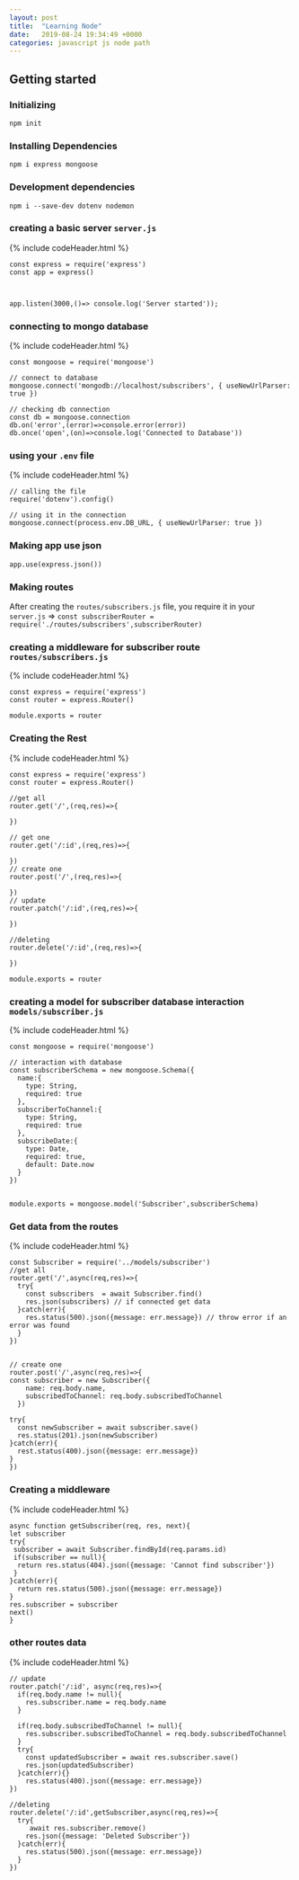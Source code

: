 ```yaml
---
layout: post
title:  "Learning Node"
date:   2019-08-24 19:34:49 +0000
categories: javascript js node path
---
```


## Getting started

### Initializing
`npm init`

### Installing Dependencies
`npm i express mongoose`

### Development dependencies
`npm i --save-dev dotenv nodemon`

### creating a basic server `server.js`


{% include codeHeader.html %}
```
const express = require('express')
const app = express()



app.listen(3000,()=> console.log('Server started'));
```


### connecting to mongo database


{% include codeHeader.html %} 
```
const mongoose = require('mongoose')

// connect to database
mongoose.connect('mongodb://localhost/subscribers', { useNewUrlParser: true })

// checking db connection
const db = mongoose.connection
db.on('error',(error)=>console.error(error))
db.once('open',(on)=>console.log('Connected to Database'))
```

### using your `.env` file

{% include codeHeader.html %} 
```
// calling the file
require('dotenv').config()

// using it in the connection
mongoose.connect(process.env.DB_URL, { useNewUrlParser: true })
```

### Making app use json
`app.use(express.json())`

### Making routes
After creating the `routes/subscribers.js` file, you require it in your `server.js` =>
`const subscriberRouter = require('./routes/subscribers',subscriberRouter)`

### creating a middleware for subscriber route `routes/subscribers.js`

{% include codeHeader.html %} 
```
const express = require('express')
const router = express.Router()

module.exports = router
```

### Creating the Rest

{% include codeHeader.html %} 
```
const express = require('express')
const router = express.Router()

//get all
router.get('/',(req,res)=>{

})

// get one
router.get('/:id',(req,res)=>{

})
// create one
router.post('/',(req,res)=>{

})
// update
router.patch('/:id',(req,res)=>{

})

//deleting
router.delete('/:id',(req,res)=>{

})

module.exports = router
```

### creating a model for subscriber database interaction `models/subscriber.js`

{% include codeHeader.html %}
```
const mongoose = require('mongoose')

// interaction with database
const subscriberSchema = new mongoose.Schema({
  name:{
    type: String,
    required: true
  },
  subscriberToChannel:{
    type: String,
    required: true
  },
  subscribeDate:{
    type: Date,
    required: true,
    default: Date.now
  }
})


module.exports = mongoose.model('Subscriber',subscriberSchema)

```


### Get data from the routes

{% include codeHeader.html %}
```
const Subscriber = require('../models/subscriber')
//get all
router.get('/',async(req,res)=>{
  try{
    const subscribers  = await Subscriber.find()
    res.json(subscribers) // if connected get data
  }catch(err){
    res.status(500).json({message: err.message}) // throw error if an error was found
  }
})


// create one
router.post('/',async(req,res)=>{
const subscriber = new Subscriber({
    name: req.body.name,
    subscribedToChannel: req.body.subscribedToChannel
  })

try{
  const newSubscriber = await subscriber.save()
  res.status(201).json(newSubscriber)
}catch(err){
  rest.status(400).json({message: err.message})
}
})

```

### Creating a middleware

{% include codeHeader.html %}
```
async function getSubscriber(req, res, next){
let subscriber
try{
 subscriber = await Subscriber.findById(req.params.id)
 if(subscriber == null){
  return res.status(404).json({message: 'Cannot find subscriber'})
 }
}catch(err){
  return res.status(500).json({message: err.message})
}
res.subscriber = subscriber
next()
}
```


### other routes data


{% include codeHeader.html %}
```
// update
router.patch('/:id', async(req,res)=>{
  if(req.body.name != null){
    res.subscriber.name = req.body.name
  }

  if(req.body.subscribedToChannel != null){
    res.subscriber.subscribedToChannel = req.body.subscribedToChannel
  }
  try{
    const updatedSubscriber = await res.subscriber.save()
    res.json(updatedSubscriber)
  }catch(err){}
    res.status(400).json({message: err.message})
})

//deleting
router.delete('/:id',getSubscriber,async(req,res)=>{
  try{
     await res.subscriber.remove()
    res.json({message: 'Deleted Subscriber'})
  }catch(err){
    res.status(500).json({message: err.message})
  }
})

```